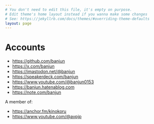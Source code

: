```yaml
---
# You don't need to edit this file, it's empty on purpose.
# Edit theme's home layout instead if you wanna make some changes
# See: https://jekyllrb.com/docs/themes/#overriding-theme-defaults
layout: page
---
```


# Accounts

* <https://github.com/banjun>
* <https://x.com/banjun>
* <https://imastodon.net/@banjun>
* <https://speakerdeck.com/banjun>
* <https://www.youtube.com/@banjun0153>
* <https://banjun.hatenablog.com>
* <https://note.com/banjun>

A member of:

* <https://anchor.fm/kinokoru>
* <https://www.youtube.com/@avpjp>


<!-- * <https://keybase.io/banjun> -->




